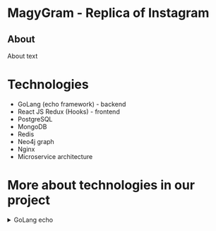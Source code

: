 
# MagyGram - Replica of Instagram

## About

About text

# Technologies

* GoLang (echo framework) - backend
* React JS Redux (Hooks) - frontend
* PostgreSQL
* MongoDB
* Redis
* Neo4j graph 
* Nginx
* Microservice architecture

# More about technologies in our project

<details>
  <summary>GoLang echo</summary><details>
  Tekst
</details>

<details>
  <summary>React JS Redux</summary><details>
  Tekst
</details>

<details>
  <summary>PostgreSQL</summary><details>
  Tekst
</details>

